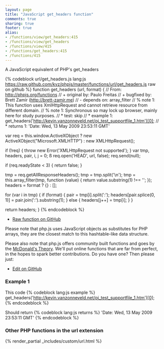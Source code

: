 ```yaml
---
layout: page
title: "JavaScript get_headers function"
comments: true
sharing: true
footer: true
alias:
- /functions/view/get_headers:415
- /functions/view/get_headers
- /functions/view/415
- /functions/get_headers:415
- /functions/415
---
```

<!-- Generated by Rakefile:build -->
A JavaScript equivalent of PHP's get_headers

{% codeblock url/get_headers.js lang:js https://raw.github.com/kvz/phpjs/master/functions/url/get_headers.js raw on github %}
function get_headers (url, format) {
  // From: http://phpjs.org/functions
  // +   original by: Paulo Freitas
  // +    bugfixed by: Brett Zamir (http://brett-zamir.me)
  // -    depends on: array_filter
  // %        note 1: This function uses XmlHttpRequest and cannot retrieve resource from different domain.
  // %        note 1: Synchronous so may lock up browser, mainly here for study purposes.
  // *          test: skip
  // *     example 1: get_headers('http://kevin.vanzonneveld.net/pj_test_supportfile_1.htm')[0];
  // *     returns 1: 'Date: Wed, 13 May 2009 23:53:11 GMT'

  var req = this.window.ActiveXObject
    ? new ActiveXObject("Microsoft.XMLHTTP")
    : new XMLHttpRequest();

  if (!req) {
    throw new Error('XMLHttpRequest not supported');
  }
  var tmp, headers, pair, i, j = 0;
ß
  req.open('HEAD', url, false);
  req.send(null);

  if (req.readyState < 3) {
    return false;
  }

  tmp = req.getAllResponseHeaders();
  tmp = tmp.split('\n');
  tmp = this.array_filter(tmp, function (value) {
    return value.substring(1) !== '';
  });
  headers = format ? {} : [];

  for (var i in tmp) {
    if (format) {
      pair = tmp[i].split(':');
      headers[pair.splice(0, 1)] = pair.join(':').substring(1);
    } else {
      headers[j++] = tmp[i];
    }
  }

  return headers;
}
{% endcodeblock %}

 - [Raw function on GitHub](https://github.com/kvz/phpjs/blob/master/functions/url/get_headers.js)

Please note that php.js uses JavaScript objects as substitutes for PHP arrays, they are 
the closest match to this hashtable-like data structure. 

Please also note that php.js offers community built functions and goes by the 
[McDonald's Theory](https://medium.com/what-i-learned-building/9216e1c9da7d). We'll put online 
functions that are far from perfect, in the hopes to spark better contributions. 
Do you have one? Then please just: 

 - [Edit on GitHub](https://github.com/kvz/phpjs/edit/master/functions/url/get_headers.js)

### Example 1
This code
{% codeblock lang:js example %}
get_headers('http://kevin.vanzonneveld.net/pj_test_supportfile_1.htm')[0];
{% endcodeblock %}

Should return
{% codeblock lang:js returns %}
'Date: Wed, 13 May 2009 23:53:11 GMT'
{% endcodeblock %}


### Other PHP functions in the url extension
{% render_partial _includes/custom/url.html %}
